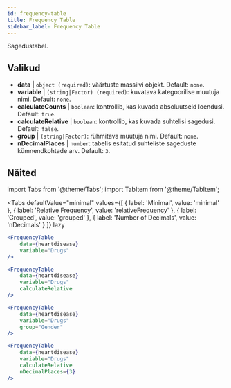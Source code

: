 ```yaml
---
id: frequency-table
title: Frequency Table
sidebar_label: Frequency Table
---
```


Sagedustabel.

## Valikud

* __data__ | `object (required)`: väärtuste massiivi objekt. Default: `none`.
* __variable__ | `(string|Factor) (required)`: kuvatava kategoorilise muutuja nimi. Default: `none`.
* __calculateCounts__ | `boolean`: kontrollib, kas kuvada absoluutseid loendusi. Default: `true`.
* __calculateRelative__ | `boolean`: kontrollib, kas kuvada suhtelisi sagedusi. Default: `false`.
* __group__ | `(string|Factor)`: rühmitava muutuja nimi. Default: `none`.
* __nDecimalPlaces__ | `number`: tabelis esitatud suhteliste sageduste kümnendkohtade arv. Default: `3`.


## Näited

import Tabs from '@theme/Tabs';
import TabItem from '@theme/TabItem';

<Tabs
    defaultValue="minimal"
    values={[
        { label: 'Minimal', value: 'minimal' },
        { label: 'Relative Frequency', value: 'relativeFrequency' },
        { label: 'Grouped', value: 'grouped' },
        { label: 'Number of Decimals', value: 'nDecimals' }
    ]}
    lazy
>

<TabItem value="minimal">

```jsx live
<FrequencyTable
    data={heartdisease} 
    variable="Drugs"
/>
```
</TabItem>

<TabItem value="relativeFrequency">

```jsx live
<FrequencyTable
    data={heartdisease} 
    variable="Drugs"
    calculateRelative
/>
```

</TabItem>

<TabItem value="grouped">

```jsx live
<FrequencyTable
    data={heartdisease} 
    variable="Drugs"
    group="Gender"
/>
```

</TabItem>

<TabItem value="nDecimals">

```jsx live
<FrequencyTable
    data={heartdisease} 
    variable="Drugs"
    calculateRelative 
    nDecimalPlaces={3}
/>
```

</TabItem>

</Tabs>
